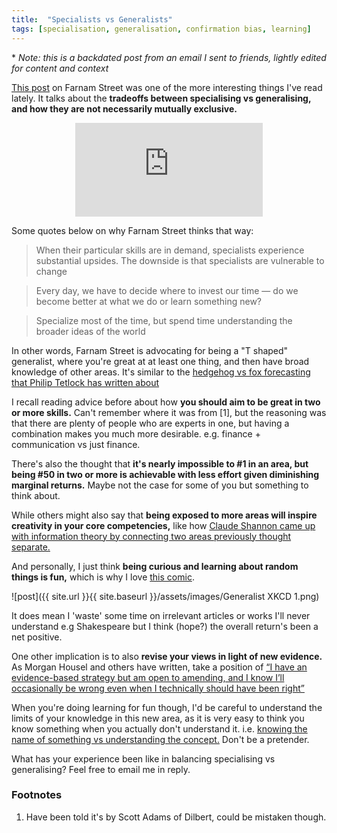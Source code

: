 ```yaml
---
title:  "Specialists vs Generalists"
tags: [specialisation, generalisation, confirmation bias, learning]
---
```


\* *Note: this is a backdated post from an email I sent to friends, lightly edited for content and context*

[This post](https://www.farnamstreetblog.com/2017/11/generalized-specialist/ "FS blogpost") on Farnam Street was one of the more interesting things I've read lately. It talks about the **tradeoffs between specialising vs generalising, and how they are not necessarily mutually exclusive.** 

<style>
      .iframe-container {
        overflow: hidden;        
        padding-top: 50%; <!-- Calculated from the aspect ration of the content (in case of 16:9 it is 9/16= 0.5625) -->
        position: relative;
      }
      .iframe-container iframe { 
         border: 0;
         height: 100%; <!-- Finally, width and height are set to 100% so the iframe takes up 100% of the containers space. -->
         left: 0;
         position: absolute;
         top: 0;
         width: 100%;
         display: block;
         margin: 0 auto; <!-- center image -->
      }
      <!-- 4x3 Aspect Ratio -->
      .iframe-container-4x3 {
        padding-top: 75%;
      }
</style> 

<div class="iframe-container-4x3">
  <p align="center"><iframe src="https://avoidboringpeople.substack.com/embed" frameborder="0" scrolling="no"> </iframe></p>
</div>

Some quotes below on why Farnam Street thinks that way: 

> When their particular skills are in demand, specialists experience substantial upsides. The downside is that specialists are vulnerable to change

> Every day, we have to decide where to invest our time — do we become better at what we do or learn something new?

> Specialize most of the time, but spend time understanding the broader ideas of the world

In other words, Farnam Street is advocating for being a "T shaped" generalist, where you're great at at least one thing, and then have broad knowledge of other areas. It's similar to the [hedgehog vs fox forecasting that Philip Tetlock has written about](https://www.leonlinsx.com/improve-forecasts-communists/ "forecast")

I recall reading advice before about how **you should aim to be great in two or more skills.** Can't remember where it was from \[1\], but the reasoning was that there are plenty of people who are experts in one, but having a combination makes you much more desirable. e.g. finance + communication vs just finance. 

There's also the thought that **it's nearly impossible to #1 in an area, but being #50 in two or more is achievable with less effort given diminishing marginal returns.** Maybe not the case for some of you but something to think about.

While others might also say that **being exposed to more areas will inspire creativity in your core competencies,** like how [Claude Shannon came up with information theory by connecting two areas previously thought separate.](https://www.leonlinsx.com/who-is-claude-shannon/ "shannon")

And personally, I just think **being curious and learning about random things is fun,** which is why I love [this comic](https://xkcd.com/1053/ "xkcd comic"). 

![post]({{ site.url }}{{ site.baseurl }}/assets/images/Generalist XKCD 1.png)

It does mean I 'waste' some time on irrelevant articles or works I'll never understand e.g Shakespeare but I think (hope?) the overall return's been a net positive.

One other implication is to also **revise your views in light of new evidence.** As Morgan Housel and others have written, take a position of [“I have an evidence-based strategy but am open to amending, and I know I’ll occasionally be wrong even when I technically should have been right”](https://www.collaborativefund.com/blog/never-do-that-again/ "Morgan Housel on revising views")

When you're doing learning for fun though, I'd be careful to understand the limits of your knowledge in this new area, as it is very easy to think you know something when you actually don't understand it. i.e. [knowing the name of something vs understanding the concept.](https://www.farnamstreetblog.com/2015/01/richard-feynman-knowing-something/  "Feynman on knowing") Don't be a pretender. 

What has your experience been like in balancing specialising vs generalising? Feel free to email me in reply.

### Footnotes

1. Have been told it's by Scott Adams of Dilbert, could be mistaken though.

